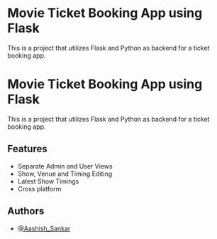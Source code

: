 
# Movie Ticket Booking App using Flask

This is a project that utilizes Flask and Python as backend for a ticket booking app.


# Movie Ticket Booking App using Flask

This is a project that utilizes Flask and Python as backend for a ticket booking app.


## Features

- Separate Admin and User Views
- Show, Venue and Timing Editing
- Latest Show Timings
- Cross platform



## Authors

- [@Aashish_Sankar](https://github.com/Aashish-Sankar)


